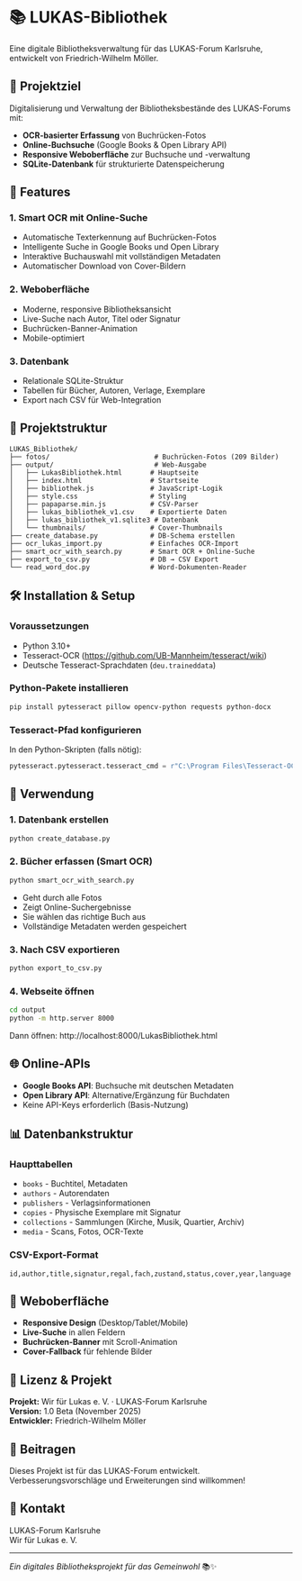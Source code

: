 # 📚 LUKAS-Bibliothek

Eine digitale Bibliotheksverwaltung für das LUKAS-Forum Karlsruhe, entwickelt von Friedrich-Wilhelm Möller.

## 🎯 Projektziel

Digitalisierung und Verwaltung der Bibliotheksbestände des LUKAS-Forums mit:
- **OCR-basierter Erfassung** von Buchrücken-Fotos
- **Online-Buchsuche** (Google Books & Open Library API)
- **Responsive Weboberfläche** zur Buchsuche und -verwaltung
- **SQLite-Datenbank** für strukturierte Datenspeicherung

## 🚀 Features

### 1. Smart OCR mit Online-Suche
- Automatische Texterkennung auf Buchrücken-Fotos
- Intelligente Suche in Google Books und Open Library
- Interaktive Buchauswahl mit vollständigen Metadaten
- Automatischer Download von Cover-Bildern

### 2. Weboberfläche
- Moderne, responsive Bibliotheksansicht
- Live-Suche nach Autor, Titel oder Signatur
- Buchrücken-Banner-Animation
- Mobile-optimiert

### 3. Datenbank
- Relationale SQLite-Struktur
- Tabellen für Bücher, Autoren, Verlage, Exemplare
- Export nach CSV für Web-Integration

## 📁 Projektstruktur

```
LUKAS_Bibliothek/
├── fotos/                          # Buchrücken-Fotos (209 Bilder)
├── output/                         # Web-Ausgabe
│   ├── LukasBibliothek.html       # Hauptseite
│   ├── index.html                 # Startseite
│   ├── bibliothek.js              # JavaScript-Logik
│   ├── style.css                  # Styling
│   ├── papaparse.min.js           # CSV-Parser
│   ├── lukas_bibliothek_v1.csv    # Exportierte Daten
│   ├── lukas_bibliothek_v1.sqlite3 # Datenbank
│   └── thumbnails/                # Cover-Thumbnails
├── create_database.py             # DB-Schema erstellen
├── ocr_lukas_import.py            # Einfaches OCR-Import
├── smart_ocr_with_search.py       # Smart OCR + Online-Suche
├── export_to_csv.py               # DB → CSV Export
└── read_word_doc.py               # Word-Dokumenten-Reader

```

## 🛠️ Installation & Setup

### Voraussetzungen
- Python 3.10+
- Tesseract-OCR (https://github.com/UB-Mannheim/tesseract/wiki)
- Deutsche Tesseract-Sprachdaten (`deu.traineddata`)

### Python-Pakete installieren
```bash
pip install pytesseract pillow opencv-python requests python-docx
```

### Tesseract-Pfad konfigurieren
In den Python-Skripten (falls nötig):
```python
pytesseract.pytesseract.tesseract_cmd = r"C:\Program Files\Tesseract-OCR\tesseract.exe"
```

## 📖 Verwendung

### 1. Datenbank erstellen
```bash
python create_database.py
```

### 2. Bücher erfassen (Smart OCR)
```bash
python smart_ocr_with_search.py
```
- Geht durch alle Fotos
- Zeigt Online-Suchergebnisse
- Sie wählen das richtige Buch aus
- Vollständige Metadaten werden gespeichert

### 3. Nach CSV exportieren
```bash
python export_to_csv.py
```

### 4. Webseite öffnen
```bash
cd output
python -m http.server 8000
```
Dann öffnen: http://localhost:8000/LukasBibliothek.html

## 🌐 Online-APIs

- **Google Books API**: Buchsuche mit deutschen Metadaten
- **Open Library API**: Alternative/Ergänzung für Buchdaten
- Keine API-Keys erforderlich (Basis-Nutzung)

## 📊 Datenbankstruktur

### Haupttabellen
- `books` - Buchtitel, Metadaten
- `authors` - Autorendaten
- `publishers` - Verlagsinformationen
- `copies` - Physische Exemplare mit Signatur
- `collections` - Sammlungen (Kirche, Musik, Quartier, Archiv)
- `media` - Scans, Fotos, OCR-Texte

### CSV-Export-Format
```csv
id,author,title,signatur,regal,fach,zustand,status,cover,year,language
```

## 🎨 Weboberfläche

- **Responsive Design** (Desktop/Tablet/Mobile)
- **Live-Suche** in allen Feldern
- **Buchrücken-Banner** mit Scroll-Animation
- **Cover-Fallback** für fehlende Bilder

## 📝 Lizenz & Projekt

**Projekt:** Wir für Lukas e. V. · LUKAS-Forum Karlsruhe  
**Version:** 1.0 Beta (November 2025)  
**Entwickler:** Friedrich-Wilhelm Möller  

## 🤝 Beitragen

Dieses Projekt ist für das LUKAS-Forum entwickelt. Verbesserungsvorschläge und Erweiterungen sind willkommen!

## 📧 Kontakt

LUKAS-Forum Karlsruhe  
Wir für Lukas e. V.

---

*Ein digitales Bibliotheksprojekt für das Gemeinwohl* 📚✨
